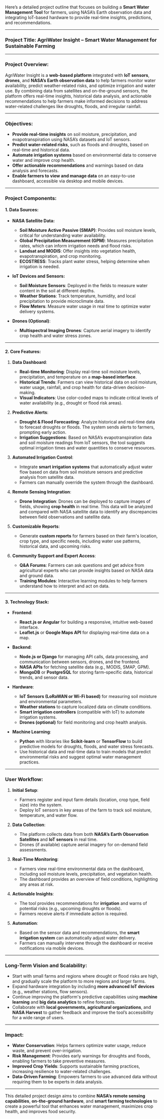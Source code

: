 Here’s a detailed project outline that focuses on building a **Smart Water Management Tool** for farmers, using NASA’s Earth observation data and integrating IoT-based hardware to provide real-time insights, predictions, and recommendations.

---

### **Project Title: AgriWater Insight – Smart Water Management for Sustainable Farming**

---

### **Project Overview:**
AgriWater Insight is a **web-based platform** integrated with **IoT sensors**, **drones**, and **NASA’s Earth observation data** to help farmers monitor water availability, predict weather-related risks, and optimize irrigation and water use. By combining data from satellites and on-the-ground sensors, the platform offers real-time insights, historical data analysis, and actionable recommendations to help farmers make informed decisions to address water-related challenges like droughts, floods, and irregular rainfall.

---

### **Objectives:**
- **Provide real-time insights** on soil moisture, precipitation, and evapotranspiration using NASA’s datasets and IoT sensors.
- **Predict water-related risks**, such as floods and droughts, based on real-time and historical data.
- **Automate irrigation systems** based on environmental data to conserve water and improve crop health.
- **Offer actionable recommendations** and warnings based on data analysis and forecasts.
- **Enable farmers to view and manage data** on an easy-to-use dashboard, accessible via desktop and mobile devices.
  
---

### **Project Components:**

#### 1. **Data Sources**:
- **NASA Satellite Data:**
   - **Soil Moisture Active Passive (SMAP)**: Provides soil moisture levels, critical for understanding water availability.
   - **Global Precipitation Measurement (GPM)**: Measures precipitation rates, which can inform irrigation needs and flood risks.
   - **Landsat and MODIS**: Offer insights into vegetation health, evapotranspiration, and crop monitoring.
   - **ECOSTRESS**: Tracks plant water stress, helping determine when irrigation is needed.
   
- **IoT Devices and Sensors:**
   - **Soil Moisture Sensors**: Deployed in the fields to measure water content in the soil at different depths.
   - **Weather Stations**: Track temperature, humidity, and local precipitation to provide microclimate data.
   - **Flow Meters**: Measure water usage in real time to optimize water delivery systems.
   
- **Drones (Optional)**:
   - **Multispectral Imaging Drones**: Capture aerial imagery to identify crop health and water stress zones.

---

#### 2. **Core Features**:

1. **Data Dashboard**:
   - **Real-time Monitoring**: Display real-time soil moisture levels, precipitation, and temperature on a **map-based interface**.
   - **Historical Trends**: Farmers can view historical data on soil moisture, water usage, rainfall, and crop health for data-driven decision-making.
   - **Visual Indicators**: Use color-coded maps to indicate critical levels of water availability (e.g., drought or flood risk areas).

2. **Predictive Alerts**:
   - **Drought & Flood Forecasting**: Analyze historical and real-time data to forecast droughts or floods. The system sends alerts to farmers, prompting early action.
   - **Irrigation Suggestions**: Based on NASA’s evapotranspiration data and soil moisture readings from IoT sensors, the tool suggests optimal irrigation times and water quantities to conserve resources.

3. **Automated Irrigation Control**:
   - Integrate **smart irrigation systems** that automatically adjust water flow based on data from soil moisture sensors and predictive analysis from satellite data.
   - Farmers can manually override the system through the dashboard.

4. **Remote Sensing Integration**:
   - **Drone Integration**: Drones can be deployed to capture images of fields, showing **crop health** in real time. This data will be analyzed and compared with NASA satellite data to identify any discrepancies between field observations and satellite data.

5. **Customizable Reports**:
   - Generate **custom reports** for farmers based on their farm's location, crop type, and specific needs, including water use patterns, historical data, and upcoming risks.

6. **Community Support and Expert Access**:
   - **Q&A Forums**: Farmers can ask questions and get advice from agricultural experts who can provide insights based on NASA data and ground data.
   - **Training Modules**: Interactive learning modules to help farmers understand how to interpret and act on data.

---

#### 3. **Technology Stack**:

- **Frontend**:
   - **React.js or Angular** for building a responsive, intuitive web-based interface.
   - **Leaflet.js** or **Google Maps API** for displaying real-time data on a map.

- **Backend**:
   - **Node.js or Django** for managing API calls, data processing, and communication between sensors, drones, and the frontend.
   - **NASA APIs** for fetching satellite data (e.g., MODIS, SMAP, GPM).
   - **MongoDB** or **PostgreSQL** for storing farm-specific data, historical trends, and sensor data.

- **Hardware**:
   - **IoT Sensors (LoRaWAN or Wi-Fi based)** for measuring soil moisture and environmental parameters.
   - **Weather stations** to capture localized data on climate conditions.
   - **Smart irrigation controllers** (compatible with IoT) to automate irrigation systems.
   - **Drones (optional)** for field monitoring and crop health analysis.

- **Machine Learning**:
   - **Python** with libraries like **Scikit-learn** or **TensorFlow** to build predictive models for droughts, floods, and water stress forecasts.
   - Use historical data and real-time data to train models that predict environmental risks and suggest optimal water management practices.

---

### **User Workflow**:

1. **Initial Setup**:
   - Farmers register and input farm details (location, crop type, field size) into the system.
   - Deploy IoT sensors in key areas of the farm to track soil moisture, temperature, and water flow.
   
2. **Data Collection**:
   - The platform collects data from both **NASA’s Earth Observation Satellites** and **IoT sensors** in real time.
   - Drones (if available) capture aerial imagery for on-demand field assessments.

3. **Real-Time Monitoring**:
   - Farmers view real-time environmental data on the dashboard, including soil moisture levels, precipitation, and vegetation health.
   - The dashboard provides an overview of field conditions, highlighting any areas at risk.

4. **Actionable Insights**:
   - The tool provides recommendations for **irrigation** and warns of potential risks (e.g., upcoming droughts or floods).
   - Farmers receive alerts if immediate action is required.

5. **Automation**:
   - Based on the sensor data and recommendations, the **smart irrigation system** can automatically adjust water delivery.
   - Farmers can manually intervene through the dashboard or receive notifications via mobile devices.

---

### **Long-Term Vision and Scalability**:
- Start with small farms and regions where drought or flood risks are high, and gradually scale the platform to more regions and larger farms.
- Expand hardware integration by including **more advanced IoT devices** (e.g., weather stations, flow sensors).
- Continue improving the platform's predictive capabilities using **machine learning** and **big data analytics** to refine forecasts.
- Collaborate with **local governments, agricultural organizations**, and **NASA Harvest** to gather feedback and improve the tool’s accessibility for a wide range of users.

---

### **Impact**:
- **Water Conservation**: Helps farmers optimize water usage, reduce waste, and prevent over-irrigation.
- **Risk Management**: Provides early warnings for droughts and floods, enabling farmers to take preventive measures.
- **Improved Crop Yields**: Supports sustainable farming practices, increasing resilience to water-related challenges.
- **Data-Driven Farming**: Empowers farmers to use advanced data without requiring them to be experts in data analysis.

---

This detailed project design aims to combine **NASA’s remote sensing capabilities**, **on-the-ground hardware**, and **smart farming technologies** to create a powerful tool that enhances water management, maximizes crop health, and improves food security.